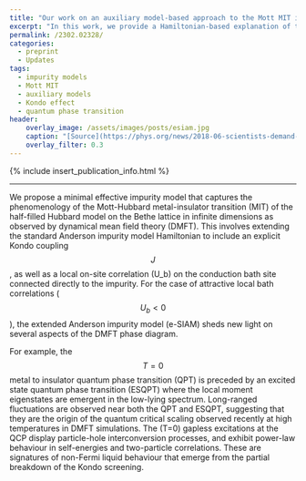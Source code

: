 ```yaml
---
title: "Our work on an auxiliary model-based approach to the Mott MIT is now available on the arxiv."
excerpt: "In this work, we provide a Hamiltonian-based explanation of the phenomenology of DMFT, obtaining new insights on then MIT along the way."
permalink: /2302.02328/
categories:
  - preprint
  - Updates
tags:
  - impurity models
  - Mott MIT
  - auxiliary models
  - Kondo effect
  - quantum phase transition
header:
    overlay_image: /assets/images/posts/esiam.jpg
    caption: "[Source](https://phys.org/news/2018-06-scientists-demand-entanglement-link.html)"
    overlay_filter: 0.3
---
```


{% include insert_publication_info.html %}

---

We propose a minimal effective impurity model that captures the phenomenology of the Mott-Hubbard metal-insulator transition (MIT) of the half-filled Hubbard model on the Bethe lattice in infinite dimensions as observed by dynamical mean field theory (DMFT). This involves extending the standard Anderson impurity model Hamiltonian to include an explicit Kondo coupling $$J$$, as well as a local on-site correlation \(U_b\) on the conduction bath site connected directly to the impurity. For the case of attractive local bath correlations ($$U_{b}<0$$), the extended Anderson impurity model (e-SIAM) sheds new light on several aspects of the DMFT phase diagram. 

For example, the $$T=0$$ metal to insulator quantum phase transition (QPT) is preceded by an excited state quantum phase transition (ESQPT) where the local moment eigenstates are emergent in the low-lying spectrum. Long-ranged fluctuations are observed near both the QPT and ESQPT, suggesting that they are the origin of the quantum critical scaling observed recently at high temperatures in DMFT simulations. The \(T=0\) gapless excitations at the QCP display particle-hole interconversion processes, and exhibit power-law behaviour in self-energies and two-particle correlations. These are signatures of non-Fermi liquid behaviour that emerge from the partial breakdown of the Kondo screening.
